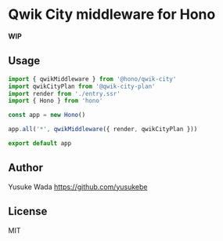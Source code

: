 # Qwik City middleware for Hono

**WIP**

## Usage

```ts
import { qwikMiddleware } from '@hono/qwik-city'
import qwikCityPlan from '@qwik-city-plan'
import render from './entry.ssr'
import { Hono } from 'hono'

const app = new Hono()

app.all('*', qwikMiddleware({ render, qwikCityPlan }))

export default app
```

## Author

Yusuke Wada <https://github.com/yusukebe>

## License

MIT
